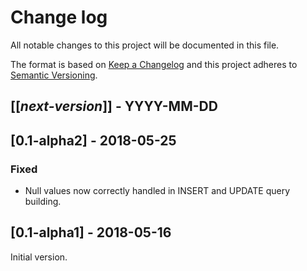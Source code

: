 # Change log
All notable changes to this project will be documented in this file.

The format is based on [Keep a Changelog](http://keepachangelog.com/)
and this project adheres to [Semantic Versioning](http://semver.org/).

## [[*next-version*]] - YYYY-MM-DD

## [0.1-alpha2] - 2018-05-25
### Fixed
- Null values now correctly handled in INSERT and UPDATE query building.

## [0.1-alpha1] - 2018-05-16
Initial version.
